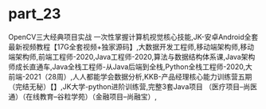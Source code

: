 # part_23
OpenCV三大经典项目实战 一次性掌握计算机视觉核心技能,JK-安卓Android全套最新视频教程【17G全套视频+独家源码】,大数据开发工程师,移动端架构师,移动端架构师,前端工程师-2020,Java工程师-2020,算法与数据结构体系课,Java架构师成长直通车,Java全栈工程师-从Java后端到全栈,Python全栈工程师-2020,大前端-2021（28周）,人人都能学会数据分析,KKB-产品经理核心能力训练营五期（完结无秘）【】,JK大学-python进阶训练营,完整3套Java项目 （医疗项目–尚医通）（在线教育–谷粒学苑）（金融项目–尚融宝）,
